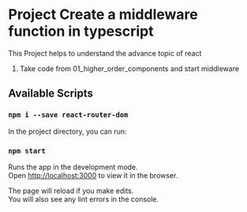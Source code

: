 # Project Create a middleware function in typescript

This Project helps to understand the advance topic of react

1. Take code from 01_higher_order_components and start middleware

## Available Scripts

### `npm i --save react-router-dom`

In the project directory, you can run:

### `npm start`

Runs the app in the development mode.\
Open [http://localhost:3000](http://localhost:3000) to view it in the browser.

The page will reload if you make edits.\
You will also see any lint errors in the console.
